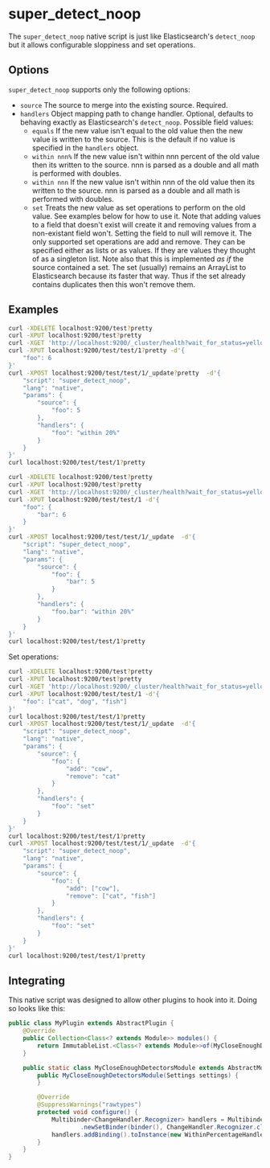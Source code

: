 super_detect_noop
=================

The ```super_detect_noop``` native script is just like Elasticsearch's
```detect_noop``` but it allows configurable sloppiness and set operations.

Options
-------

```super_detect_noop``` supports only the following options:
* ```source``` The source to merge into the existing source. Required.
* ```handlers``` Object mapping path to change handler. Optional, defaults to
behaving exactly as Elasticsearch's ```detect_noop```. Possible field values:
    * ```equals``` If the new value isn't equal to the old value then the new
    value is written to the source. This is the default if no value is
    specified in the ```handlers``` object.
    * ```within nnn%``` If the new value isn't within nnn percent of the old
    value then its written to the source. nnn is parsed as a double and all
    math is performed with doubles.
    * ```within nnn``` If the new value isn't within nnn of the old value then
    its written to the source. nnn is parsed as a double and all math is
    performed with doubles.
    * ```set``` Treats the new value as set operations to perform on the old
    value. See examples below for how to use it. Note that adding values to a
    field  that doesn't exist will create it and removing values from a
    non-existant field won't. Setting the field to null will remove it. The
    only supported set operations are add and remove. They can be specified
    either as lists or as values. If they are values they thought of as a
    singleton list. Note also that this is implemented *as* *if* the source
    contained a set. The set (usually) remains an ArrayList to Elasticsearch
    because its faster that way. Thus if the set already contains duplicates
    then this won't remove them.


Examples
-------
```bash
curl -XDELETE localhost:9200/test?pretty
curl -XPUT localhost:9200/test?pretty
curl -XGET 'http://localhost:9200/_cluster/health?wait_for_status=yellow&timeout=50s&pretty'
curl -XPUT localhost:9200/test/test/1?pretty -d'{
    "foo": 6
}'
curl -XPOST localhost:9200/test/test/1/_update?pretty  -d'{
    "script": "super_detect_noop",
    "lang": "native",
    "params": {
        "source": {
            "foo": 5
        },
        "handlers": {
            "foo": "within 20%"
        }
    }
}'
curl localhost:9200/test/test/1?pretty
```

```bash
curl -XDELETE localhost:9200/test?pretty
curl -XPUT localhost:9200/test?pretty
curl -XGET 'http://localhost:9200/_cluster/health?wait_for_status=yellow&timeout=50s&pretty'
curl -XPUT localhost:9200/test/test/1 -d'{
    "foo": {
        "bar": 6
    }
}'
curl -XPOST localhost:9200/test/test/1/_update  -d'{
    "script": "super_detect_noop",
    "lang": "native",
    "params": {
        "source": {
            "foo": {
                "bar": 5
            }
        },
        "handlers": {
            "foo.bar": "within 20%"
        }
    }
}'
curl localhost:9200/test/test/1?pretty
```

Set operations:
```bash
curl -XDELETE localhost:9200/test?pretty
curl -XPUT localhost:9200/test?pretty
curl -XGET 'http://localhost:9200/_cluster/health?wait_for_status=yellow&timeout=50s&pretty'
curl -XPUT localhost:9200/test/test/1 -d'{
    "foo": ["cat", "dog", "fish"]
}'
curl localhost:9200/test/test/1?pretty
curl -XPOST localhost:9200/test/test/1/_update  -d'{
    "script": "super_detect_noop",
    "lang": "native",
    "params": {
        "source": {
            "foo": {
                "add": "cow",
                "remove": "cat"
            }
        },
        "handlers": {
            "foo": "set"
        }
    }
}'
curl localhost:9200/test/test/1?pretty
curl -XPOST localhost:9200/test/test/1/_update  -d'{
    "script": "super_detect_noop",
    "lang": "native",
    "params": {
        "source": {
            "foo": {
                "add": ["cow"],
                "remove": ["cat", "fish"]
            }
        },
        "handlers": {
            "foo": "set"
        }
    }
}'
curl localhost:9200/test/test/1?pretty
```


Integrating
-----------
This native script was designed to allow other plugins to hook into it.  Doing
so looks like this:
```java
public class MyPlugin extends AbstractPlugin {
    @Override
    public Collection<Class<? extends Module>> modules() {
        return ImmutableList.<Class<? extends Module>>of(MyCloseEnoughDetectorsModule.class);
    }

    public static class MyCloseEnoughDetectorsModule extends AbstractModule {
        public MyCloseEnoughDetectorsModule(Settings settings) {
        }

        @Override
        @SuppressWarnings("rawtypes")
        protected void configure() {
            Multibinder<ChangeHandler.Recognizer> handlers = Multibinder
                    .newSetBinder(binder(), ChangeHandler.Recognizer.class);
            handlers.addBinding().toInstance(new WithinPercentageHandler.Recognizer());
        }
    }
}
```


